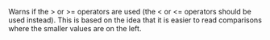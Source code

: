 Warns if the > or >= operators are used (the < or <= operators should be used instead). This is based on the idea that it is easier to read comparisons where the smaller values are on the left.
